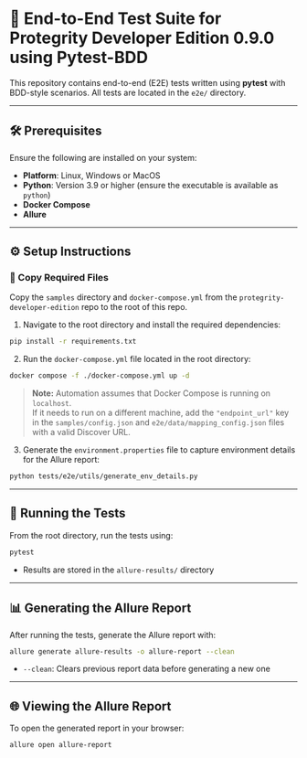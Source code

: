 # 🧪 End-to-End Test Suite for Protegrity Developer Edition 0.9.0 using Pytest-BDD

This repository contains end-to-end (E2E) tests written using **pytest** with BDD-style scenarios. All tests are located in the `e2e/` directory.

---

## 🛠️ Prerequisites

Ensure the following are installed on your system:

-   **Platform**: Linux, Windows or MacOS
-   **Python**: Version 3.9 or higher (ensure the executable is available as `python`)
-   **Docker Compose**
-   **Allure**

---

## ⚙️ Setup Instructions

### 📁 Copy Required Files

Copy the `samples` directory and `docker-compose.yml` from the `protegrity-developer-edition` repo to the root of this repo.

1. Navigate to the root directory and install the required dependencies:

```bash
pip install -r requirements.txt
```

2. Run the `docker-compose.yml` file located in the root directory:

```bash
docker compose -f ./docker-compose.yml up -d
```

> **Note:** Automation assumes that Docker Compose is running on `localhost`.  
> If it needs to run on a different machine, add the `"endpoint_url"` key in the `samples/config.json` and `e2e/data/mapping_config.json` files with a valid Discover URL.

3. Generate the `environment.properties` file to capture environment details for the Allure report:

```bash
python tests/e2e/utils/generate_env_details.py
```

---

## 🚀 Running the Tests

From the root directory, run the tests using:

```bash
pytest
```

-   Results are stored in the `allure-results/` directory

---

## 📊 Generating the Allure Report

After running the tests, generate the Allure report with:

```bash
allure generate allure-results -o allure-report --clean
```

-   `--clean`: Clears previous report data before generating a new one

---

## 🌐 Viewing the Allure Report

To open the generated report in your browser:

```bash
allure open allure-report
```

